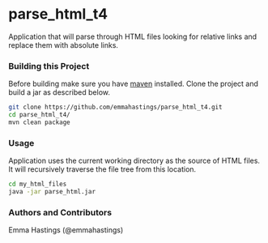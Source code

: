 # parse_html_t4

Application that will parse through HTML files looking for relative links and replace them with absolute links.


### Building this Project

Before building make sure you have [maven](http://maven.apache.org) installed. Clone the project and build a jar as described below.

```bash
git clone https://github.com/emmahastings/parse_html_t4.git
cd parse_html_t4/
mvn clean package

```

### Usage

Application uses the current working directory as the source of HTML files. It will recursively traverse the file tree from this location.

```bash
cd my_html_files
java -jar parse_html.jar
```

### Authors and Contributors
Emma Hastings (@emmahastings)